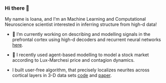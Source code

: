 ### Hi there 👋

My name is Ioana, and I'm an Machine Learning and Computational Neuroscience scientist interested in inferring structure from high-d data!

- 🔭 I’m currently working on describing and modelling signals in the prefrontal cortex using high-d decoders and recurrent neural networks [here](https://www.biorxiv.org/content/10.1101/2022.09.26.509463v2).
  
- 🌱 I recently used agent-based modelling to model a stock market according to Lux-Marchesi price and contagion dynamics.

- I built user-free algorithm, that precisely localizes neurites across cortical layers in 3-D data sets [code](https://github.com/iocalangiu/trace-3d) and [paper](https://pubmed.ncbi.nlm.nih.gov/30044974/).

<!--
**iocalangiu/iocalangiu** is a ✨ _special_ ✨ repository because its `README.md` (this file) appears on your GitHub profile.

Here are some ideas to get you started:

- 🔭 I’m currently working on ...
- 🌱 I’m currently learning ...
- 👯 I’m looking to collaborate on ...
- 🤔 I’m looking for help with ...
- 👯 I’m looking to collaborate on ...
- 💬 Ask me about ...
- 📫 How to reach me: ...
- 😄 Pronouns: ...
- ⚡ Fun fact: ...
-->
